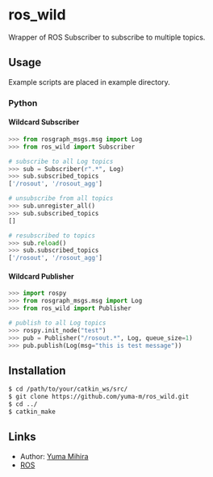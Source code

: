 # ros_wild

Wrapper of ROS Subscriber to subscribe to multiple topics.

## Usage

Example scripts are placed in example directory.

### Python

#### Wildcard Subscriber

```python
>>> from rosgraph_msgs.msg import Log
>>> from ros_wild import Subscriber

# subscribe to all Log topics
>>> sub = Subscriber(r".*", Log)
>>> sub.subscribed_topics
['/rosout', '/rosout_agg']

# unsubscribe from all topics
>>> sub.unregister_all()
>>> sub.subscribed_topics
[]

# resubscribed to topics
>>> sub.reload()
>>> sub.subscribed_topics
['/rosout', '/rosout_agg']
```

#### Wildcard Publisher

```python
>>> import rospy
>>> from rosgraph_msgs.msg import Log
>>> from ros_wild import Publisher

# publish to all Log topics
>>> rospy.init_node("test")
>>> pub = Publisher("/rosout.*", Log, queue_size=1)
>>> pub.publish(Log(msg="this is test message"))
```

## Installation

```bash
$ cd /path/to/your/catkin_ws/src/
$ git clone https://github.com/yuma-m/ros_wild.git
$ cd ../
$ catkin_make
```

## Links

- Author: [Yuma Mihira](http://yurax2.com)
- [ROS](http://www.ros.org/)
